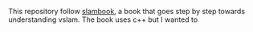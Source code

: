 This repository follow [slambook](https://github.com/gaoxiang12/slambook2), a book that goes step by step towards understanding vslam.
The book uses c++ but I wanted to 